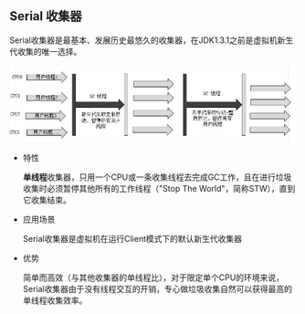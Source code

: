 ## Serial 收集器

Serial收集器是最基本、发展历史最悠久的收集器，在JDK1.3.1之前是虚拟机新生代收集的唯一选择。

![Serial](./../../pic/GC/Collector/Serial.jpg)

* 特性

	**单线程**收集器，只用一个CPU或一条收集线程去完成GC工作，且在进行垃圾收集时必须暂停其他所有的工作线程（"Stop The World"，简称STW），直到它收集结束。

* 应用场景

	Serial收集器是虚拟机在运行Client模式下的默认新生代收集器

* 优势

	简单而高效（与其他收集器的单线程比），对于限定单个CPU的环境来说，Serial收集器由于没有线程交互的开销，专心做垃圾收集自然可以获得最高的单线程收集效率。
